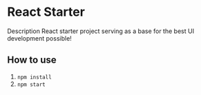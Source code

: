 # React Starter
Description
React starter project serving as a base for the best UI development possible!

## How to use

1. `npm install`
1. `npm start`
